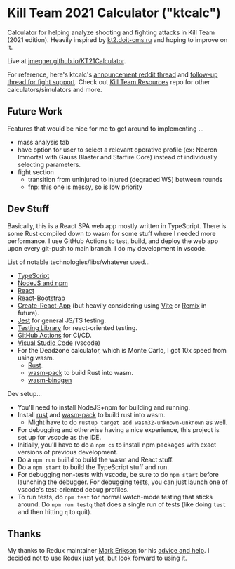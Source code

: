 # Kill Team 2021 Calculator ("ktcalc")
Calculator for helping analyze shooting and fighting attacks in Kill Team (2021 edition). Heavily inspired by [kt2.doit-cms.ru](http://kt2.doit-cms.ru/) and hoping to improve on it.

Live at [jmegner.github.io/KT21Calculator](https://jmegner.github.io/KT21Calculator/).

For reference, here's ktcalc's [announcement reddit thread](https://www.reddit.com/r/killteam/comments/rvhme0/kt21_calculator_web_app/)
and
[follow-up thread for fight support](https://www.reddit.com/r/killteam/comments/s5gczq/kt21_calculator_now_supports_fightingmelee/).
Check out [Kill Team Resources](https://github.com/jmegner/KillTeamResources) repo for other calculators/simulators and more.

## Future Work

Features that would be nice for me to get around to implementing ...
- mass analysis tab
- have option for user to select a relevant operative profile (ex: Necron Immortal with Gauss Blaster and Starfire Core) instead of individually selecting parameters.
- fight section
  - transition from uninjured to injured (degraded WS) between rounds
  - fnp: this one is messy, so is low priority


## Dev Stuff
Basically, this is a React SPA web app mostly written in TypeScript.
There is some Rust compiled down to wasm for some stuff where I needed more performance.
I use GitHub Actions to test, build, and deploy the web app upon every git-push to main branch.
I do my development in vscode.

List of notable technologies/libs/whatever used...
- [TypeScript](https://www.typescriptlang.org/)
- [NodeJS and npm](https://nodejs.org/en/)
- [React](https://reactjs.org/)
- [React-Bootstrap](https://react-bootstrap.github.io/)
- [Create-React-App](https://create-react-app.dev/) (but heavily considering using [Vite](https://vitejs.dev/) or [Remix](https://remix.run/) in future).
- [Jest](https://jestjs.io/) for general JS/TS testing.
- [Testing Library](https://testing-library.com/docs/react-testing-library/intro) for react-oriented testing.
- [GitHub Actions](https://docs.github.com/en/actions) for CI/CD.
- [Visual Studio Code](https://code.visualstudio.com/) (vscode)
- For the Deadzone calculator, which is Monte Carlo, I got 10x speed from using wasm.
  - [Rust](https://www.rust-lang.org/tools/install).
  - [wasm-pack](https://rustwasm.github.io/wasm-pack/installer/) to build Rust into wasm.
  - [wasm-bindgen](https://github.com/rustwasm/wasm-bindgen)

Dev setup...
- You'll need to install NodeJS+npm for building and running.
- Install [rust](https://www.rust-lang.org/tools/install) and [wasm-pack](https://rustwasm.github.io/wasm-pack/installer/) to build rust into wasm.
  - Might have to do `rustup target add wasm32-unknown-unknown` as well.
- For debugging and otherwise having a nice experience, this project is set up for vscode as the IDE.
- Initially, you'll have to do a `npm ci` to install npm packages with exact versions of previous development.
- Do a `npm run build` to build the wasm and React stuff.
- Do a `npm start` to build the TypeScript stuff and run.
- For debugging non-tests with vscode, be sure to do `npm start` before launching the debugger.
  For debugging tests, you can just launch one of vscode's test-oriented debug profiles.
- To run tests, do `npm test` for normal watch-mode testing that sticks around.
  Do `npm run testq` that does a single run of tests (like doing `test` and then hitting `q` to quit).


## Thanks

My thanks to Redux maintainer
[Mark Erikson](https://github.com/markerikson)
for his
[advice and help](https://www.reddit.com/r/reactjs/comments/ropftw/comment/hpzxqrf/?utm_source=reddit&utm_medium=web2x&context=3).
I decided not to use Redux just yet, but look forward to using it.

